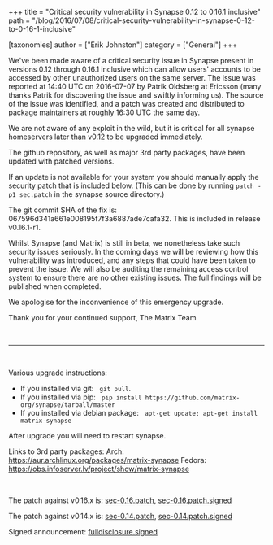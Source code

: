 +++
title = "Critical security vulnerability in Synapse 0.12 to 0.16.1 inclusive"
path = "/blog/2016/07/08/critical-security-vulnerability-in-synapse-0-12-to-0-16-1-inclusive"

[taxonomies]
author = ["Erik Johnston"]
category = ["General"]
+++

We've been made aware of a critical security issue in Synapse present in versions 0.12 through 0.16.1 inclusive which can allow users' accounts to be accessed by other unauthorized users on the same server. The issue was reported at 14:40 UTC on 2016-07-07 by Patrik Oldsberg at Ericsson (many thanks Patrik for discovering the issue and swiftly informing us). The source of the issue was identified, and a patch was created and distributed to package maintainers at roughly 16:30 UTC the same day.

We are not aware of any exploit in the wild, but it is critical for all synapse homeservers later than v0.12 to be upgraded immediately.

The github repository, as well as major 3rd party packages, have been updated with patched versions.

If an update is not available for your system you should manually apply the security patch that is included below. (This can be done by running <code>patch -p1 sec.patch</code> in the synapse source directory.)

The git commit SHA of the fix is: 067596d341a661e008195f7f3a6887ade7cafa32. This is included in release v0.16.1-r1.

Whilst Synapse (and Matrix) is still in beta, we nonetheless take such security issues seriously. In the coming days we will be reviewing how this vulnerability was introduced, and any steps that could have been taken to prevent the issue. We will also be auditing the remaining access control system to ensure there are no other existing issues. The full findings will be published when completed.

We apologise for the inconvenience of this emergency upgrade.

Thank you for your continued support,
The Matrix Team

&nbsp;

<hr />

&nbsp;

Various upgrade instructions:
<ul>
 	<li>If you installed via git: &nbsp; <code>git pull</code>.</li>
 	<li>If you installed via pip: &nbsp; <code>pip install https://github.com/matrix-org/synapse/tarball/master</code></li>
 	<li>If you installed via debian package: &nbsp; <code>apt-get update; apt-get install matrix-synapse</code></li>
</ul>
After upgrade you will need to restart synapse.

Links to 3rd party packages:
Arch: <a href="https://aur.archlinux.org/packages/matrix-synapse">https://aur.archlinux.org/packages/matrix-synapse</a>
Fedora: <a href="https://obs.infoserver.lv/project/show/matrix-synapse">https://obs.infoserver.lv/project/show/matrix-synapse</a>

&nbsp;

The patch against v0.16.x is: <a href="/blog/wp-content/uploads/2016/07/sec-0.16.patch_.txt">sec-0.16.patch</a>, <a href="/blog/wp-content/uploads/2016/07/sec-0.16.patch_.signed.txt">sec-0.16.patch.signed</a>

The patch against v0.14.x is: <a href="/blog/wp-content/uploads/2016/07/sec-0.14.patch_.txt">sec-0.14.patch</a>, <a href="/blog/wp-content/uploads/2016/07/sec-0.14.patch_.signed.txt">sec-0.14.patch.signed</a>

Signed announcement: <a href="/blog/wp-content/uploads/2016/07/fulldisclosure.signed.txt">fulldisclosure.signed</a>
